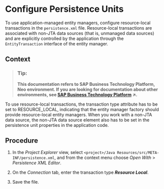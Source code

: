 <!-- loioc017f265b7cd463399470c7d452a0dc3 -->

# Configure Persistence Units

To use application-managed entity managers, configure resource-local transactions in the `persistence.xml` file. Resource-local transactions are associated with non-JTA data sources \(that is, unmanaged data sources\) and are explicitly controlled by the application through the `EntityTransaction` interface of the entity manager.



## Context

> ### Tip:  
> **This documentation refers to SAP Business Technology Platform, Neo environment. If you are looking for documentation about other environments, see [SAP Business Technology Platform](https://help.sap.com/viewer/65de2977205c403bbc107264b8eccf4b/Cloud/en-US/6a2c1ab5a31b4ed9a2ce17a5329e1dd8.html "SAP Business Technology Platform (SAP BTP) is an integrated offering comprised of four technology portfolios: database and data management, application development and integration, analytics, and intelligent technologies. The platform offers users the ability to turn data into business value, compose end-to-end business processes, and build and extend SAP applications quickly.") :arrow_upper_right:.**

To use resource-local transactions, the transaction type attribute has to be set to RESOURCE\_LOCAL, indicating that the entity manager factory should provide resource-local entity managers. When you work with a non-JTA data source, the non-JTA data source element also has to be set in the persistence unit properties in the application code.



## Procedure

1.  In the *Project Explorer* view, select `<project>/Java Resources/src/META-INF/persistence.xml`, and from the context menu choose *Open With* \> *Persistence XML Editor*.

2.  On the *Connection* tab, enter the transaction type ***Resource Local***.

3.  Save the file.


